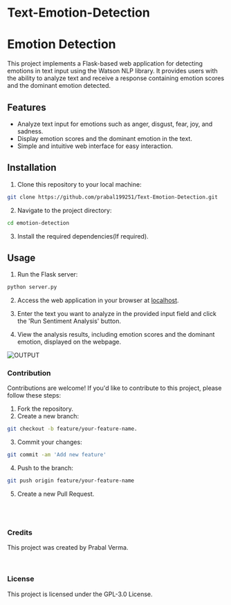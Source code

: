 # Text-Emotion-Detection

# Emotion Detection
This project implements a Flask-based web application for detecting emotions in text input using the Watson NLP library. It provides users with the ability to analyze text and receive a response containing emotion scores and the dominant emotion detected.

## Features
- Analyze text input for emotions such as anger, disgust, fear, joy, and sadness.
- Display emotion scores and the dominant emotion in the text.
- Simple and intuitive web interface for easy interaction.


## Installation

1. Clone this repository to your local machine:

```bash
git clone https://github.com/prabal199251/Text-Emotion-Detection.git
```

2. Navigate to the project directory:

```bash
cd emotion-detection
```

3. Install the required dependencies(If required).


## Usage
1. Run the Flask server:

```bash
python server.py
```
2. Access the web application in your browser at [localhost](http://localhost:5000).

3. Enter the text you want to analyze in the provided input field and click the 'Run Sentiment Analysis' button.

4. View the analysis results, including emotion scores and the dominant emotion, displayed on the webpage.

![OUTPUT](https://github.com/prabal199251/Text-Emotion-Detection/assets/118977723/bfa269b4-d182-4ecb-a718-355a3d53b05c)

### Contribution
Contributions are welcome! If you'd like to contribute to this project, please follow these steps:

1. Fork the repository.
2. Create a new branch:
```bash
git checkout -b feature/your-feature-name.
```
3. Commit your changes: 
```bash
git commit -am 'Add new feature'
```
4. Push to the branch:
```bash
git push origin feature/your-feature-name
```
5. Create a new Pull Request.


<br><br>
### Credits
This project was created by Prabal Verma.

<br>

### License
This project is licensed under the GPL-3.0 License.

